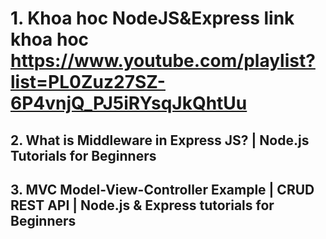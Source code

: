 # 1. Khoa hoc NodeJS&Express link khoa hoc https://www.youtube.com/playlist?list=PL0Zuz27SZ-6P4vnjQ_PJ5iRYsqJkQhtUu

## 2. What is Middleware in Express JS? | Node.js Tutorials for Beginners

## 3. MVC Model-View-Controller Example | CRUD REST API | Node.js & Express tutorials for Beginners
